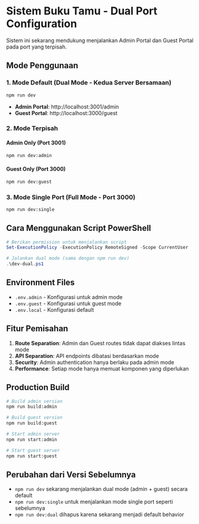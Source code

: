 # Sistem Buku Tamu - Dual Port Configuration

Sistem ini sekarang mendukung menjalankan Admin Portal dan Guest Portal pada port yang terpisah.

## Mode Penggunaan

### 1. Mode Default (Dual Mode - Kedua Server Bersamaan)
```bash
npm run dev
```
- **Admin Portal**: http://localhost:3001/admin
- **Guest Portal**: http://localhost:3000/guest

### 2. Mode Terpisah

#### Admin Only (Port 3001)
```bash
npm run dev:admin
```

#### Guest Only (Port 3000)
```bash
npm run dev:guest
```

### 3. Mode Single Port (Full Mode - Port 3000)
```bash
npm run dev:single
```

## Cara Menggunakan Script PowerShell

```powershell
# Berikan permission untuk menjalankan script
Set-ExecutionPolicy -ExecutionPolicy RemoteSigned -Scope CurrentUser

# Jalankan dual mode (sama dengan npm run dev)
.\dev-dual.ps1
```

## Environment Files

- `.env.admin` - Konfigurasi untuk admin mode
- `.env.guest` - Konfigurasi untuk guest mode  
- `.env.local` - Konfigurasi default

## Fitur Pemisahan

1. **Route Separation**: Admin dan Guest routes tidak dapat diakses lintas mode
2. **API Separation**: API endpoints dibatasi berdasarkan mode
3. **Security**: Admin authentication hanya berlaku pada admin mode
4. **Performance**: Setiap mode hanya memuat komponen yang diperlukan

## Production Build

```bash
# Build admin version
npm run build:admin

# Build guest version  
npm run build:guest

# Start admin server
npm run start:admin

# Start guest server
npm run start:guest
```

## Perubahan dari Versi Sebelumnya

- `npm run dev` sekarang menjalankan dual mode (admin + guest) secara default
- `npm run dev:single` untuk menjalankan mode single port seperti sebelumnya
- `npm run dev:dual` dihapus karena sekarang menjadi default behavior
